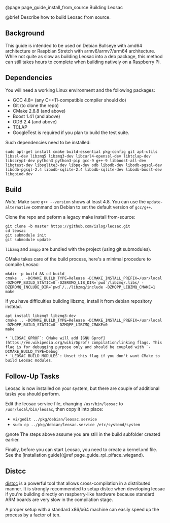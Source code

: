 @page page_guide_install_from_source Building Leosac

@brief Describe how to build Leosac from source.


Background
----------

This guide is intended to be used on Debian Bullseye with amd64 architecture or Raspbian Stretch with armv6/armv7/arm64 architecture.
While not quite as slow as building Leosac into a deb package, this method can still takes hours to complete when building natively on a Raspberry Pi.


Dependencies
------------

You will need a working Linux environment and the following packages:

 * GCC 4.8+ (any C++11-compatible compiler should do)
 * Git (to clone the repo)
 * CMake 2.8.8 (and above)
 * Boost 1.41 (and above)
 * ODB 2.4 (and above)
 * TCLAP
 * GoogleTest is required if you plan to build the test suite.

Such dependencies need to be installed:
```
sudo apt-get install cmake build-essential pkg-config git apt-utils libssl-dev libzmq5 libzmq3-dev libcurl4-openssl-dev libtclap-dev libscrypt-dev python3 python3-pip gcc-9 g++-9 libboost-all-dev libgtest-dev libsqlite3-dev libpq-dev odb libodb-dev libodb-pgsql-dev libodb-pgsql-2.4 libodb-sqlite-2.4 libodb-sqlite-dev libodb-boost-dev libgpiod-dev
```


Build
-----

*Note:* Make sure `g++ --version` shows at least 4.8. You can use the `update-alternative` command on Debian to set the default version of `gcc/g++`.

Clone the repo and peform a legacy make install from-source:
```
git clone -b master https://github.com/islog/leosac.git
cd leosac
git submodule init
git submodule update
```

`libzmq` and `zmqpp` are bundled with the project (using git submodules).

CMake takes care of the build process, here's a minimal procedure to compile Leosac:
```
mkdir -p build && cd build
cmake .. -DCMAKE_BUILD_TYPE=Release -DCMAKE_INSTALL_PREFIX=/usr/local -DZMQPP_BUILD_STATIC=0 -DZEROMQ_LIB_DIR=`pwd`/libzmq/.libs/ -DZEROMQ_INCLUDE_DIR=`pwd`/../libzmq/include -DZMQPP_LIBZMQ_CMAKE=1
make
```

If you have difficulties building libzmq, install it from debian repository instead.
```
apt install libzmq5 libzmq3-dev
cmake .. -DCMAKE_BUILD_TYPE=Release -DCMAKE_INSTALL_PREFIX=/usr/local -DZMQPP_BUILD_STATIC=0 -DZMQPP_LIBZMQ_CMAKE=0
make
```

    * `LEOSAC_GPROF`: CMake will add [GNU Gprof](https://en.wikipedia.org/wiki/Gprof) compilation/linking flags. This flag is for debugging purpose only and should be coupled with `-DCMAKE_BUILD_TYPE=Debug`
    * `LEOSAC_BUILD_MODULES`: Unset this flag if you don't want CMake to build Leosac modules.

Follow-Up Tasks
---------------

Leosac is now installed on your system, but there are couple of additional tasks you should perform.

Edit the leosac service file, changing `/usr/bin/leosac` to `/usr/local/bin/leosac`, then copy it into place:
  + `vi/gedit ../pkg/debian/leosac.service`
  + `sudo cp ../pkg/debian/leosac.service /etc/systemd/system`

@note The steps above assume you are still in the build subfolder created earlier.

Finally, before you can start Leosac, you need to create a kernel.xml file. See the [installation guide](@ref page_guide_rpi_piface_wiegand).

Distcc
------

[distcc](https://www.distcc.org/) is a powerful tool that allows cross-compilation in a distributed manner. It is strongly recommended to setup distcc when developing leosac if you're building directly on raspberry-like hardware because standard ARM boards are very slow in the compilation stage.

A proper setup with a standard x86/x64 machine can easily speed up the process by a factor of ten.
